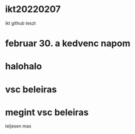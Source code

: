 # ikt20220207
ikt github teszt
# februar 30. a kedvenc napom 
# halohalo
# vsc beleiras
# megint vsc beleiras
teljesen mas
